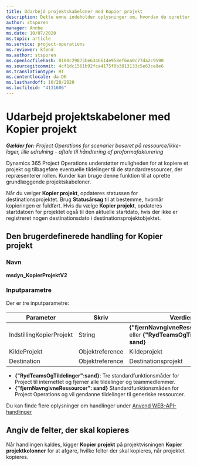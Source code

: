 ```yaml
---
title: Udarbejd projektskabeloner med Kopier projekt
description: Dette emne indeholder oplysninger om, hvordan du opretter projektskabeloner ved hjælp af den brugerdefinerede handling Kopier projekt.
author: stsporen
manager: Annbe
ms.date: 10/07/2020
ms.topic: article
ms.service: project-operations
ms.reviewer: kfend
ms.author: stsporen
ms.openlocfilehash: 0100c29873be6346614e958ef6ea0c77da2c9590
ms.sourcegitcommit: 4cf1dc1561b92fca4175f0b3813133c5e63ce8e6
ms.translationtype: HT
ms.contentlocale: da-DK
ms.lasthandoff: 10/28/2020
ms.locfileid: "4131606"
---
```

# <a name="develop-project-templates-with-copy-project"></a>Udarbejd projektskabeloner med Kopier projekt

_**Gælder for:** Project Operations for scenarier baseret på ressource/ikke-lager, lille udrulning - aftale til håndtering af proformafakturering_

Dynamics 365 Project Operations understøtter muligheden for at kopiere et projekt og tilbageføre eventuelle tildelinger til de standardressourcer, der repræsenterer rollen. Kunder kan bruge denne funktion til at oprette grundlæggende projektskabeloner.

Når du vælger **Kopier projekt**, opdateres statussen for destinationsprojektet. Brug **Statusårsag** til at bestemme, hvornår kopieringen er fuldført. Hvis du vælge **Kopier projekt**, opdateres startdatoen for projektet også til den aktuelle startdato, hvis der ikke er registreret nogen destinationsdato i destinationsprojektobjektet.

## <a name="copy-project-custom-action"></a>Den brugerdefinerede handling for Kopier projekt 

### <a name="name"></a>Navn 

**msdyn_KopierProjektV2**

### <a name="input-parameters"></a>Inputparametre
Der er tre inputparametre:

| Parameter          | Skriv   | Værdier                                                   | 
|--------------------|--------|----------------------------------------------------------|
| IndstillingKopierProjekt  | String | **{"fjernNavngivneRessourcer":sand}** eller **{"RydTeamsOgTildelinger": sand}** |
| KildeProjekt      | Objektreference | Kildeprojekt |
| Destination             | Objektreference | Destinationsprojekt |


- **{"RydTeamsOgTildelinger":sand}**: Tre standardfunktionsmåder for Project til internettet og fjerner alle tildelinger og teammedlemmer.
- **{"fjernNavngivneRessourcer": sand}** Standardfunktionsmåden for Project Operations og vil gendanne tildelinger til generiske ressourcer.

Du kan finde flere oplysninger om handlinger under [Anvend WEB-API-handlinger](https://docs.microsoft.com/powerapps/developer/common-data-service/webapi/use-web-api-actions)

## <a name="specify-fields-to-copy"></a>Angiv de felter, der skal kopieres 
Når handlingen kaldes, kigger **Kopier projekt** på projektvisningen **Kopier projektkolonner** for at afgøre, hvilke felter der skal kopieres, når projektet kopieres.
